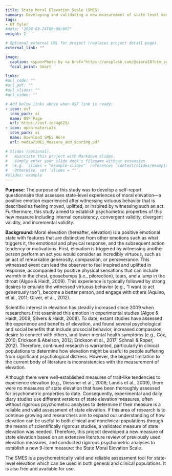 ```yaml
---
title: State Moral Elevation Scale (SMES)
summary: Developing and validating a new measurement of state-level moral elevation.
tags:
- UT Tyler
#date: "2020-03-24T00:00:00Z"
weight: 2

# Optional external URL for project (replaces project detail page).
external_link: ""

image:
  caption: <span>Photo by <a href="https://unsplash.com/@siora18?utm_source=unsplash&amp;utm_medium=referral&amp;utm_content=creditCopyText">Siora Photography</a> on <a href="https://unsplash.com/?utm_source=unsplash&amp;utm_medium=referral&amp;utm_content=creditCopyText">Unsplash</a></span>
  focal_point: Smart

links:
#url_code: ""
#url_pdf: ""
#url_slides: ""
#url_video: ""

# Add below links above when OSF link is ready:
- icon: osf
  icon_pack: ai
  name: OSF Page
  url: https://osf.io/4g629/
- icon: open-materials
  icon_pack: ai
  name: Download SMES Here
  url: media/SMES_Measure_and_Scoring.pdf

# Slides (optional).
#   Associate this project with Markdown slides.
#   Simply enter your slide deck's filename without extension.
#   E.g. `slides = "example-slides"` references `content/slides/example-slides.md`.
#   Otherwise, set `slides = ""`.
#slides: example
---
```


**Purpose**: 
The purpose of this study was to develop a self-report questionnaire that assesses state-level experiences of moral elevation—a positive emotion experienced after witnessing virtuous behavior that is described as feeling moved, uplifted, or inspired by witnessing such an act. Furthermore, this study aimed to establish psychometric properties of this new measure including internal consistency, convergent validity, divergent validity, and incremental validity. 

**Background**: 
Moral elevation (hereafter, elevation) is a positive emotional state with features that are distinctive from other emotions such as what triggers it, the emotional and physical response, and the subsequent action tendency or motivations. First, elevation is triggered by witnessing another person perform an act you would consider as incredibly virtuous, such as an act of remarkable generosity, compassion, or perseverance. This witnessed event can lead the observer to feel inspired and uplifted in response, accompanied by positive physical sensations that can include warmth in the chest, goosebumps (i.e., pilorection), tears, and a lump in the throat (Algoe & Haidt, 2009). This experience is typically followed by strong desires to emulate the witnessed virtuous behavior (e.g., “I want to act generously too”), become a better person, and engage with others (Aquino, et al., 2011; Oliver, et al., 2012). 
 
Scientific interest in elevation has steadily increased since 2009 when researchers first examined this emotion in experimental studies (Algoe & Haidt, 2009; Silvers & Haidt, 2008). To date, extant studies have assessed the experience and benefits of elevation, and found several psychological and social benefits that include prosocial behavior, increased compassion, desire to connect with others, and lower mental health symptoms (e.g., Cox, 2010; Erickson & Abelson, 2012; Erickson et al., 2017; Schnall & Roper, 2012). Therefore, continued research is warranted, particularly in clinical populations to determine how elevation might be useful to people suffering from significant psychological distress. However, the biggest limitation to the current body of literature is inconsistencies with the measurement of elevation. 
 
Although there were well-established measures of trait-like tendencies to experience elevation (e.g., Diessner et al., 2008; Landis et al., 2009), there were no measures of state elevation that have been thoroughly assessed for psychometric properties to date. Consequently, experimental and daily diary studies use different versions of state elevation measures, often without rigorous psychometric analyses to determine if their measure is a reliable and valid assessment of state elevation. If this area of research is to continue growing and researchers aim to expand our understanding of how elevation can be useful to both clinical and nonclinical populations through the means of scientifically rigorous studies, a validated measure of state elevation was needed. Therefore, this project developed a new measure of state elevation based on an extensive literature review of previously used elevation measures, and conducted rigorous psychometric analyses to establish a new 9-item measure: the State Moral Elevation Scale. 

The SMES is a psychometrically valid and reliable assessment tool for state-level elevation which can be used in both general and clinical populations. It is also free and available for use.